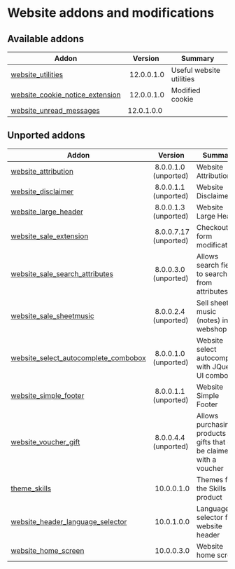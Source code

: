 Website addons and modifications
================================

[//]: # (addons)

Available addons
----------------
**Addon** | **Version** | **Summary**
--- | --- | ---
[website_utilities](website_utilities/) | 12.0.0.1.0 | Useful website utilities
[website_cookie_notice_extension](website_cookie_notice_extension/) | 12.0.0.1.0 | Modified cookie
[website_unread_messages](website_unread_messages/) | 12.0.1.0.0 |


Unported addons
----------------
**Addon** | **Version** | **Summary**
--- | --- | ---
[website_attribution](website_attribution/) | 8.0.0.1.0 (unported) | Website Attribution
[website_disclaimer](website_disclaimer/) | 8.0.0.1.1 (unported) | Website Disclaimer
[website_large_header](website_large_header/) | 8.0.0.1.3 (unported) | Website Large Header
[website_sale_extension](website_sale_extension/) | 8.0.0.7.17 (unported) | Checkout form modifications
[website_sale_search_attributes](website_sale_search_attributes/) | 8.0.0.3.0 (unported) | Allows search field to search from attributes
[website_sale_sheetmusic](website_sale_sheetmusic/) | 8.0.0.2.4 (unported) | Sell sheet music (notes) in the webshop
[website_select_autocomplete_combobox](website_select_autocomplete_combobox/) | 8.0.0.1.0 (unported) | Website select autocomplete with JQuery UI combobox
[website_simple_footer](website_simple_footer/) | 8.0.0.1.1 (unported) | Website Simple Footer
[website_voucher_gift](website_voucher_gift/) | 8.0.0.4.4 (unported) | Allows purchasing products as gifts that can be claimed with a voucher
[theme_skills](theme_skills/) | 10.0.0.1.0 | Themes for the Skills product
[website_header_language_selector](website_header_language_selector/) | 10.0.1.0.0 | Language selector for website header
[website_home_screen](website_home_screen/) | 10.0.0.3.0 | Website home screen
